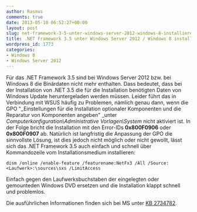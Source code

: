 ```yaml
---
author: Rasmus
comments: true
date: 2013-05-10 06:52:27+00:00
layout: post
slug: net-framework-3-5-unter-windows-server-2012-windows-8-installieren
title: .NET Framework 3.5 unter Windows Server 2012 / Windows 8 installieren
wordpress_id: 1773
categories:
- Windows 8
- Windows Server 2012
---
```


Für das .NET Framework 3.5 sind bei Windows Server 2012 bzw. bei Windows 8 die Binärdaten nicht mehr enthalten. Dass bedeutet, dass bei der Installation von .NET 3.5 die für die Installation benötigten Daten von Windows Update heruntergeladen werden müssen. Leider führt das in Verbindung mit WSUS häufig zu Problemen, nämlich genau dann, wenn die GPO "_Einstellungen für die Installation optionaler Komponenten und die Reparatur von Komponenten angeben" _unter _Computerkonfiguration\Administrative Vorlagen\System_ nicht aktiviert ist. In der Folge bricht die Installation mit den Error-IDs **0x800F0906** oder **0x800F0907** ab. Natürlich ist langfristig die Anpassung der GPO die sinnvollste Lösung, ist dies jedoch nicht möglich oder nicht gewollt, lässt sich das .NET Framework 3.5 auch einfach und schnell über Kommandozeile vom Installationsmedium installieren:

<!-- more -->

```
dism /online /enable-feature /featurename:NetFx3 /All /Source:<Laufwerk>:\sources\sxs /LimitAccess
```


Einfach _<Laufwerk>_ gegen den Laufwerksbuchstaben der eingelegten oder gemounteden Windows DVD ersetzen und die Installation klappt schnell und problemlos.

Die ausführlichen Informationen finden sich bei MS unter [KB 2734782](http://support.microsoft.com/kb/2734782/de).
